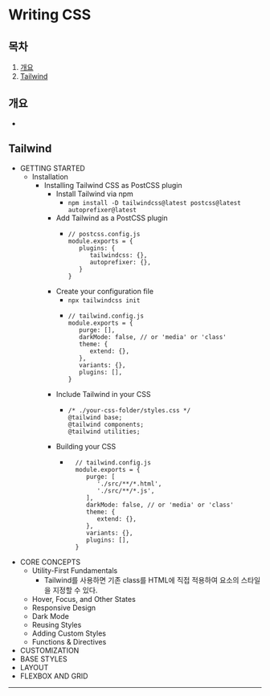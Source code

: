# Writing CSS

## 목차
1. [개요](#개요)
2. [Tailwind](#Tailwind)

## 개요
- 

## Tailwind
- GETTING STARTED
    - Installation
        - Installing Tailwind CSS as PostCSS plugin
            - Install Tailwind via npm
                - `npm install -D tailwindcss@latest postcss@latest autoprefixer@latest`
            - Add Tailwind as a PostCSS plugin
                - ```
                  // postcss.config.js
                  module.exports = {
                     plugins: {
                        tailwindcss: {},
                        autoprefixer: {},
                     }
                  }
                  ```
            - Create your configuration file
                - `npx tailwindcss init`
                - ```
                  // tailwind.config.js
                  module.exports = {
                     purge: [],
                     darkMode: false, // or 'media' or 'class'
                     theme: {
                        extend: {},
                     },
                     variants: {},
                     plugins: [],
                  }
                  ```
            - Include Tailwind in your CSS
                - ```
                  /* ./your-css-folder/styles.css */
                  @tailwind base;
                  @tailwind components;
                  @tailwind utilities;
                  ```
            - Building your CSS
                - ```
                    // tailwind.config.js
                    module.exports = {
                       purge: [
                          './src/**/*.html',
                          './src/**/*.js',
                       ],
                       darkMode: false, // or 'media' or 'class'
                       theme: {
                          extend: {},
                       },
                       variants: {},
                       plugins: [],
                    }
                  ```
- CORE CONCEPTS
    - Utility-First Fundamentals
        - Tailwind를 사용하면 기존 class를 HTML에 직접 적용하여 요소의 스타일을 지정할 수 있다.
    - Hover, Focus, and Other States
    - Responsive Design
    - Dark Mode
    - Reusing Styles
    - Adding Custom Styles
    - Functions & Directives
- CUSTOMIZATION
- BASE STYLES
- LAYOUT
- FLEXBOX AND GRID

<hr />